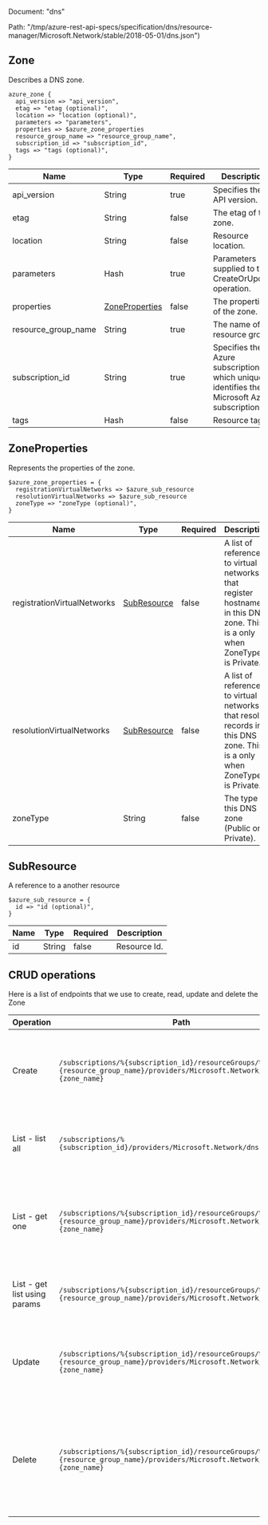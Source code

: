 Document: "dns"


Path: "/tmp/azure-rest-api-specs/specification/dns/resource-manager/Microsoft.Network/stable/2018-05-01/dns.json")

## Zone

Describes a DNS zone.

```puppet
azure_zone {
  api_version => "api_version",
  etag => "etag (optional)",
  location => "location (optional)",
  parameters => "parameters",
  properties => $azure_zone_properties
  resource_group_name => "resource_group_name",
  subscription_id => "subscription_id",
  tags => "tags (optional)",
}
```

| Name        | Type           | Required       | Description       |
| ------------- | ------------- | ------------- | ------------- |
|api_version | String | true | Specifies the API version. |
|etag | String | false | The etag of the zone. |
|location | String | false | Resource location. |
|parameters | Hash | true | Parameters supplied to the CreateOrUpdate operation. |
|properties | [ZoneProperties](#zoneproperties) | false | The properties of the zone. |
|resource_group_name | String | true | The name of the resource group. |
|subscription_id | String | true | Specifies the Azure subscription ID, which uniquely identifies the Microsoft Azure subscription. |
|tags | Hash | false | Resource tags. |
        
## ZoneProperties

Represents the properties of the zone.

```puppet
$azure_zone_properties = {
  registrationVirtualNetworks => $azure_sub_resource
  resolutionVirtualNetworks => $azure_sub_resource
  zoneType => "zoneType (optional)",
}
```

| Name        | Type           | Required       | Description       |
| ------------- | ------------- | ------------- | ------------- |
|registrationVirtualNetworks | [SubResource](#subresource) | false | A list of references to virtual networks that register hostnames in this DNS zone. This is a only when ZoneType is Private. |
|resolutionVirtualNetworks | [SubResource](#subresource) | false | A list of references to virtual networks that resolve records in this DNS zone. This is a only when ZoneType is Private. |
|zoneType | String | false | The type of this DNS zone (Public or Private). |
        
## SubResource

A reference to a another resource

```puppet
$azure_sub_resource = {
  id => "id (optional)",
}
```

| Name        | Type           | Required       | Description       |
| ------------- | ------------- | ------------- | ------------- |
|id | String | false | Resource Id. |
        



## CRUD operations

Here is a list of endpoints that we use to create, read, update and delete the Zone

| Operation | Path | Verb | Description | OperationID |
| ------------- | ------------- | ------------- | ------------- | ------------- |
|Create|`/subscriptions/%{subscription_id}/resourceGroups/%{resource_group_name}/providers/Microsoft.Network/dnsZones/%{zone_name}`|Put|Creates or updates a DNS zone. Does not modify DNS records within the zone.|Zones_CreateOrUpdate|
|List - list all|`/subscriptions/%{subscription_id}/providers/Microsoft.Network/dnszones`|Get|Lists the DNS zones in all resource groups in a subscription.|Zones_List|
|List - get one|`/subscriptions/%{subscription_id}/resourceGroups/%{resource_group_name}/providers/Microsoft.Network/dnsZones/%{zone_name}`|Get|Gets a DNS zone. Retrieves the zone properties, but not the record sets within the zone.|Zones_Get|
|List - get list using params|`/subscriptions/%{subscription_id}/resourceGroups/%{resource_group_name}/providers/Microsoft.Network/dnsZones`|Get|Lists the DNS zones within a resource group.|Zones_ListByResourceGroup|
|Update|`/subscriptions/%{subscription_id}/resourceGroups/%{resource_group_name}/providers/Microsoft.Network/dnsZones/%{zone_name}`|Put|Creates or updates a DNS zone. Does not modify DNS records within the zone.|Zones_CreateOrUpdate|
|Delete|`/subscriptions/%{subscription_id}/resourceGroups/%{resource_group_name}/providers/Microsoft.Network/dnsZones/%{zone_name}`|Delete|Deletes a DNS zone. WARNING: All DNS records in the zone will also be deleted. This operation cannot be undone.|Zones_Delete|
